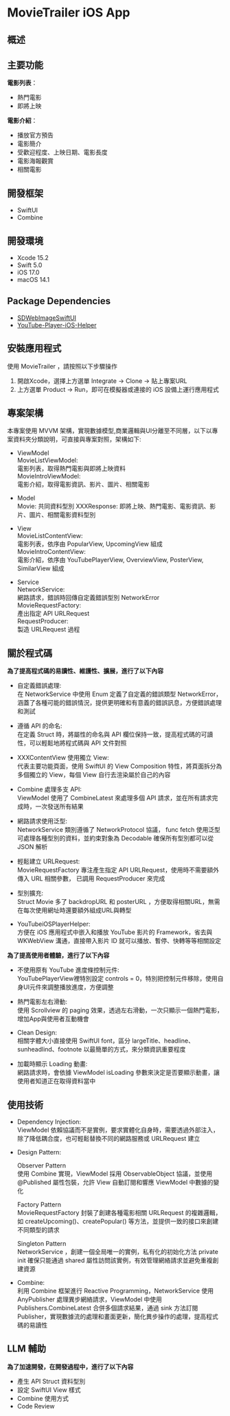 # MovieTrailer iOS App

## 概述


## 主要功能

**電影列表**：
  - 熱門電影
  - 即將上映

**電影介紹**：
  - 播放官方預告
  - 電影簡介
  - 受歡迎程度、上映日期、電影長度
  - 電影海報觀賞
  - 相關電影

## 開發框架
  - SwiftUI
  - Combine

## 開發環境
  - Xcode 15.2
  - Swift 5.0
  - iOS 17.0
  - macOS 14.1

## Package Dependencies
  - [SDWebImageSwiftUI](https://github.com/SDWebImage/SDWebImageSwiftUI)
  - [YouTube-Player-iOS-Helper](https://github.com/youtube/youtube-ios-player-helper)

## 安裝應用程式

使用 MovieTrailer ，請按照以下步驟操作

1. 開啟Xcode，選擇上方選單 Integrate -> Clone -> 貼上專案URL  
2. 上方選單 Product -> Run，即可在模擬器或連接的 iOS 設備上運行應用程式

## 專案架構

本專案使用 MVVM 架構，實現數據模型,商業邏輯與UI分離至不同層，以下以專案資料夾分類說明，可直接與專案對照，架構如下:

- ViewModel  
  MovieListViewModel:  
  電影列表，取得熱門電影與即將上映資料  
  MovieIntroViewModel:  
  電影介紹，取得電影資訊、影片、圖片、相關電影  
  
- Model  
  Movie:
  共同資料型別
  XXXResponse:
  即將上映、熱門電影、電影資訊、影片、圖片、相關電影資料型別  
  
- View  
  MovieListContentView:  
  電影列表，依序由 PopularView, UpcomingView 組成  
  MovieIntroContentView:  
   電影介紹，依序由 YouTubePlayerView, OverviewView, PosterView, SimilarView 組成  

- Service  
  NetworkService:  
   網路請求，錯誤時回傳自定義錯誤型別 NetworkError  
  MovieRequestFactory:  
   產出指定 API URLRequest  
  RequestProducer:  
   製造 URLRequest 過程  

## 關於程式碼

**為了提高程式碼的易讀性、維護性、擴展，進行了以下內容**

- 自定義錯誤處理:  
  在 NetworkService 中使用 Enum 定義了自定義的錯誤類型 NetworkError，涵蓋了各種可能的錯誤情況，提供更明確和有意義的錯誤訊息，方便錯誤處理和測試

- 遵循 API 的命名:  
  在定義 Struct 時，將屬性的命名與 API 欄位保持一致，提高程式碼的可讀性，可以輕鬆地將程式碼與 API 文件對照

- XXXContentView 使用獨立 View:  
  代表主要功能頁面，使用 SwiftUI 的 View Composition 特性，將頁面拆分為多個獨立的 View，每個 View 自行去渲染屬於自己的內容

- Combine 處理多支 API:  
  ViewModel 使用了 CombineLatest 來處理多個 API 請求，並在所有請求完成時，一次發送所有結果

- 網路請求使用泛型:  
  NetworkService 類別遵循了 NetworkProtocol 協議， func fetch 使用泛型可處理各種型別的資料，並約束對象為 Decodable 確保所有型別都可以從 JSON 解析

- 輕鬆建立 URLRequest:  
  MovieRequestFactory 專注產生指定 API URLRequest，使用時不需要額外傳入 URL 相關參數， 已調用 RequestProducer 來完成

- 型別擴充:  
  Struct Movie 多了 backdropURL 和 posterURL ，方便取得相關URL，無需在每次使用網址時還要額外組成URL與轉型

- YouTubeiOSPlayerHelper:   
  方便在 iOS 應用程式中嵌入和播放 YouTube 影片的 Framework，省去與 WKWebView 溝通，直接帶入影片 ID 就可以播放、暫停、快轉等等相關設定

**為了提高使用者體驗，進行了以下內容**
  
- 不使用原有 YouTube 進度條控制元件:  
  YouTubePlayerView裡特別設定 controls = 0，特別把控制元件移除，使用自身UI元件來調整播放進度，方便調整

- 熱門電影左右滑動:  
  使用 Scrollview 的 paging 效果，透過左右滑動，一次只顯示一個熱門電影，增加App與使用者互動機會

- Clean Design:  
  相關字體大小直接使用 SwiftUI font，區分 largeTitle、headline、sunheadlind、footnote 以最簡單的方式，來分類資訊重要程度

- 加載時顯示 Loading 動畫:  
  網路請求時，會依據 ViewModel isLoading 參數來決定是否要顯示動畫，讓使用者知道正在取得資料當中

## 使用技術

- Dependency Injection:  
  ViewModel 依賴協議而不是實例，要求實體化自身時，需要透過外部注入，除了降低耦合度，也可輕鬆替換不同的網路服務或 URLRequest 建立

- Design Pattern:  

  Observer Pattern  
  使用 Combine 實現，ViewModel 採用 ObservableObject 協議，並使用 @Published 屬性包裝，允許 View 自動訂閱和響應 ViewModel 中數據的變化
    
  Factory Pattern  
  MovieRequestFactory 封裝了創建各種電影相關 URLRequest 的複雜邏輯，如 createUpcoming()、createPopular() 等方法，並提供一致的接口來創建不同類型的請求
   
  Singleton Pattern  
  NetworkService ，創建一個全局唯一的實例，私有化的初始化方法 private init 確保只能通過 shared 屬性訪問該實例，有效管理網絡請求並避免重複創建資源

- Combine:  
  利用 Combine 框架進行 Reactive Programming，NetworkService 使用 AnyPublisher 處理異步網絡請求，ViewModel 中使用 Publishers.CombineLatest 合併多個請求結果，通過 sink 方法訂閱 Publisher，實現數據流的處理和畫面更新，簡化異步操作的處理，提高程式碼的易讀性   

## LLM 輔助

**為了加速開發，在開發過程中，進行了以下內容**

- 產生 API Struct 資料型別
- 設定 SwiftUI View 樣式
- Combine 使用方式
- Code Review


